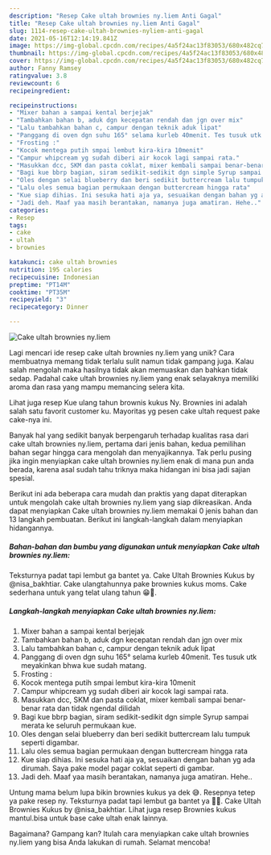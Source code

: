 ```yaml
---
description: "Resep Cake ultah brownies ny.liem Anti Gagal"
title: "Resep Cake ultah brownies ny.liem Anti Gagal"
slug: 1114-resep-cake-ultah-brownies-nyliem-anti-gagal
date: 2021-05-16T12:14:19.841Z
image: https://img-global.cpcdn.com/recipes/4a5f24ac13f83053/680x482cq70/cake-ultah-brownies-nyliem-foto-resep-utama.jpg
thumbnail: https://img-global.cpcdn.com/recipes/4a5f24ac13f83053/680x482cq70/cake-ultah-brownies-nyliem-foto-resep-utama.jpg
cover: https://img-global.cpcdn.com/recipes/4a5f24ac13f83053/680x482cq70/cake-ultah-brownies-nyliem-foto-resep-utama.jpg
author: Fanny Ramsey
ratingvalue: 3.8
reviewcount: 6
recipeingredient:

recipeinstructions:
- "Mixer bahan a sampai kental berjejak"
- "Tambahkan bahan b, aduk dgn kecepatan rendah dan jgn over mix"
- "Lalu tambahkan bahan c, campur dengan teknik aduk lipat"
- "Panggang di oven dgn suhu 165° selama kurleb 40menit. Tes tusuk utk meyakinkan bhwa kue sudah matang."
- "Frosting :"
- "Kocok mentega putih smpai lembut kira-kira 10menit"
- "Campur whipcream yg sudah diberi air kocok lagi sampai rata."
- "Masukkan dcc, SKM dan pasta coklat, mixer kembali sampai benar-benar rata dan tidak ngendal dilidah"
- "Bagi kue bbrp bagian, siram sedikit-sedikit dgn simple Syrup sampai merata ke seluruh permukaan kue."
- "Oles dengan selai blueberry dan beri sedikit buttercream lalu tumpuk seperti digambar."
- "Lalu oles semua bagian permukaan dengan buttercream hingga rata"
- "Kue siap dihias. Ini sesuka hati aja ya, sesuaikan dengan bahan yg ada dirumah. Saya pake model pagar coklat seperti di gambar."
- "Jadi deh. Maaf yaa masih berantakan, namanya juga amatiran. Hehe.."
categories:
- Resep
tags:
- cake
- ultah
- brownies

katakunci: cake ultah brownies 
nutrition: 195 calories
recipecuisine: Indonesian
preptime: "PT14M"
cooktime: "PT35M"
recipeyield: "3"
recipecategory: Dinner

---
```



![Cake ultah brownies ny.liem](https://img-global.cpcdn.com/recipes/4a5f24ac13f83053/680x482cq70/cake-ultah-brownies-nyliem-foto-resep-utama.jpg)

Lagi mencari ide resep cake ultah brownies ny.liem yang unik? Cara membuatnya memang tidak terlalu sulit namun tidak gampang juga. Kalau salah mengolah maka hasilnya tidak akan memuaskan dan bahkan tidak sedap. Padahal cake ultah brownies ny.liem yang enak selayaknya memiliki aroma dan rasa yang mampu memancing selera kita.

Lihat juga resep Kue ulang tahun brownis kukus Ny. Brownies ini adalah salah satu favorit customer ku. Mayoritas yg pesen cake ultah request pake cake-nya ini.

Banyak hal yang sedikit banyak berpengaruh terhadap kualitas rasa dari cake ultah brownies ny.liem, pertama dari jenis bahan, kedua pemilihan bahan segar hingga cara mengolah dan menyajikannya. Tak perlu pusing jika ingin menyiapkan cake ultah brownies ny.liem enak di mana pun anda berada, karena asal sudah tahu triknya maka hidangan ini bisa jadi sajian spesial.


Berikut ini ada beberapa cara mudah dan praktis yang dapat diterapkan untuk mengolah cake ultah brownies ny.liem yang siap dikreasikan. Anda dapat menyiapkan Cake ultah brownies ny.liem memakai 0 jenis bahan dan 13 langkah pembuatan. Berikut ini langkah-langkah dalam menyiapkan hidangannya.

<!--inarticleads1-->

##### Bahan-bahan dan bumbu yang digunakan untuk menyiapkan Cake ultah brownies ny.liem:



Teksturnya padat tapi lembut ga bantet ya. Cake Ultah Brownies Kukus by @nisa_bakhtiar. Cake ulangtahunnya pake brownies kukus moms. Cake sederhana untuk yang telat ulang tahun 😁🎂. 

<!--inarticleads2-->

##### Langkah-langkah menyiapkan Cake ultah brownies ny.liem:

1. Mixer bahan a sampai kental berjejak
1. Tambahkan bahan b, aduk dgn kecepatan rendah dan jgn over mix
1. Lalu tambahkan bahan c, campur dengan teknik aduk lipat
1. Panggang di oven dgn suhu 165° selama kurleb 40menit. Tes tusuk utk meyakinkan bhwa kue sudah matang.
1. Frosting :
1. Kocok mentega putih smpai lembut kira-kira 10menit
1. Campur whipcream yg sudah diberi air kocok lagi sampai rata.
1. Masukkan dcc, SKM dan pasta coklat, mixer kembali sampai benar-benar rata dan tidak ngendal dilidah
1. Bagi kue bbrp bagian, siram sedikit-sedikit dgn simple Syrup sampai merata ke seluruh permukaan kue.
1. Oles dengan selai blueberry dan beri sedikit buttercream lalu tumpuk seperti digambar.
1. Lalu oles semua bagian permukaan dengan buttercream hingga rata
1. Kue siap dihias. Ini sesuka hati aja ya, sesuaikan dengan bahan yg ada dirumah. Saya pake model pagar coklat seperti di gambar.
1. Jadi deh. Maaf yaa masih berantakan, namanya juga amatiran. Hehe..


Untung mama belum lupa bikin brownies kukus ya dek 😅. Resepnya tetep ya pake resep ny. Teksturnya padat tapi lembut ga bantet ya 👌🏻. Cake Ultah Brownies Kukus by @nisa_bakhtiar. Lihat juga resep Brownies kukus mantul.bisa untuk base cake ultah enak lainnya. 

Bagaimana? Gampang kan? Itulah cara menyiapkan cake ultah brownies ny.liem yang bisa Anda lakukan di rumah. Selamat mencoba!
